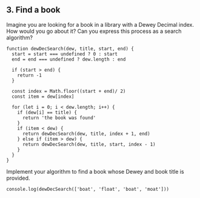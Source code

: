 ## 3. Find a book

Imagine you are looking for a book in a library with a Dewey Decimal index. How would you go about it? Can you express this process as a search algorithm? 

````
function dewDecSearch(dew, title, start, end) {
  start = start === undefined ? 0 : start
  end = end === undefined ? dew.length : end
  
  if (start > end) {
    return -1
  }

  const index = Math.floor((start + end)/ 2)
  const item = dew[index]
  
  for (let i = 0; i < dew.length; i++) {
    if (dew[i] == title) {
      return 'the book was found'
    }
    if (item < dew) {
      return dewDecSearch(dew, title, index + 1, end)
    } else if (item > dew) {
      return dewDecSearch(dew, title, start, index - 1)
    }
  }
}
````

Implement your algorithm to find a book whose Dewey and book title is provided.

```
console.log(dewDecSearch(['boat', 'float', 'boat', 'moat']))
```

